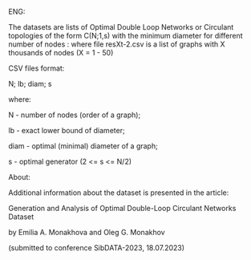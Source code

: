 ENG:

The datasets are lists of Optimal Double Loop Networks or Circulant topologies of the form C(N;1,s) with the minimum diameter for different number of nodes : 
where file resXt-2.csv is a list of graphs with X thousands of nodes (X = 1 - 50)

CSV files format:

 N; lb; diam; s

 where:

N - number of nodes (order of a graph);

lb - exact lower bound of diameter; 

diam - optimal (minimal) diameter of a graph;

s - optimal generator (2 <= s <= N/2)

 About:

Additional information about the dataset is presented in the article:

Generation and Analysis of Optimal Double-Loop Circulant Networks Dataset

by Emilia A. Monakhova and Oleg G. Monakhov 

(submitted to conference SibDATA-2023, 18.07.2023)
